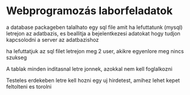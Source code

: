 # Webprogramozás laborfeladatok

a database packageben talalhato egy sql file amit ha lefuttatunk (mysql) letrejon az adatbazis, es beallitja a bejelentkezesi adatokat hogy tudjon kapcsolodni a server az adatbazishoz

ha lefuttatjuk az sql filet letrejon meg 2 user, akikre egyenlore meg nincs szukseg

A tablak minden inditasnal letre jonnek, azokkal nem kell foglalkozni

Testeles erdekeben letre kell hozni egy uj hirdetest, amihez lehet kepet feltolteni es torolni